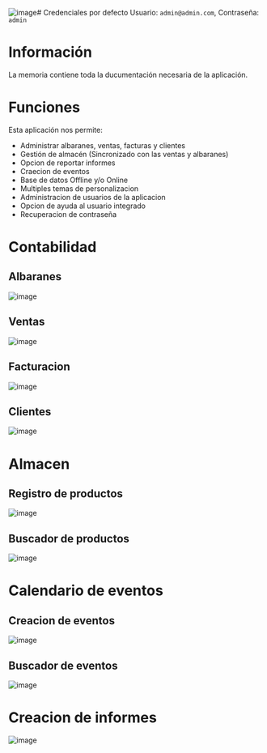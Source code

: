 ![image](https://github.com/user-attachments/assets/ecc68b30-8f13-4a97-87c0-0776e7728820)# Credenciales por defecto
Usuario: `admin@admin.com`, Contraseña: `admin`

# Información
La memoria contiene toda la ducumentación necesaria de la aplicación.

# Funciones
Esta aplicación nos permite:
- Administrar albaranes, ventas, facturas y clientes
- Gestión de almacén (Sincronizado con las ventas y albaranes)
- Opcion de reportar informes
- Craecion de eventos
- Base de datos Offline y/o Online
- Multiples temas de personalizacion
- Administracion de usuarios de la aplicacion
- Opcion de ayuda al usuario integrado
- Recuperacion de contraseña

# Contabilidad
## Albaranes
![image](https://github.com/user-attachments/assets/022c79ff-d6ad-4bf9-9274-2c1fd0c96b61)

## Ventas
![image](https://github.com/user-attachments/assets/66c8df2a-8f36-43f4-bab0-f5eab5f72bf6)

## Facturacion
![image](https://github.com/user-attachments/assets/7f67a03a-9e43-4eca-b54d-0c4d78bcdbb2)

## Clientes
![image](https://github.com/user-attachments/assets/adfb9bea-f9cd-4fae-b372-6cf371b9d813)

# Almacen
## Registro de productos
![image](https://github.com/user-attachments/assets/a348deec-527a-4292-8389-ae151b286a54)

## Buscador de productos
![image](https://github.com/user-attachments/assets/7b6f91eb-8398-4833-8b8e-f61bc99eb964)

# Calendario de eventos
## Creacion de eventos
![image](https://github.com/user-attachments/assets/f8454dd2-092d-4e9b-89a8-d62fedabfe3c)

## Buscador de eventos
![image](https://github.com/user-attachments/assets/fa365968-30ef-4383-9b17-0825230f0a0e)

# Creacion de informes
![image](https://github.com/user-attachments/assets/5c9d7d7b-a115-4a42-ad35-1f2db684b277)


